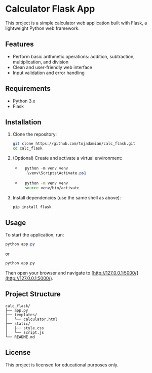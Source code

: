 # Calculator Flask App

This project is a simple calculator web application built with Flask, a lightweight Python web framework.

## Features

- Perform basic arithmetic operations: addition, subtraction, multiplication, and division
- Clean and user-friendly web interface
- Input validation and error handling

## Requirements

- Python 3.x
- Flask

## Installation

1. Clone the repository:
    ```bash
    git clone https://github.com/tojadamian/calc_flask.git
    cd calc_flask
    ```

2. (Optional) Create and activate a virtual environment:
    - ```PowerShell
        python -m venv venv
        .\venv\Scripts\Activate.ps1
        ```
    - ```Bash
        python -m venv venv
        source venv/bin/activate
        ```

3. Install dependencies (use the same shell as above):

    ```bash
    pip install flask
    ```

## Usage

To start the application, run:
```powershell
python app.py
```
or
```bash
python app.py
```

Then open your browser and navigate to [http://127.0.0.1:5000/](http://127.0.0.1:5000/).

## Project Structure

```
calc_flask/
├── app.py
├── templates/
│   └── calculator.html
├── static/
│   ├── style.css
│   └── script.js
└── README.md
```

## License

This project is licensed for educational purposes only.